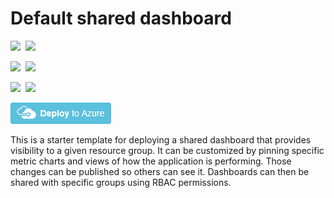 # Default shared dashboard

<IMG SRC="https://azbotstorage.blob.core.windows.net/badges/101-default-shared-dashboard/PublicLastTestDate.svg" />&nbsp;
<IMG SRC="https://azbotstorage.blob.core.windows.net/badges/101-default-shared-dashboard/PublicDeployment.svg" />&nbsp;

<IMG SRC="https://azbotstorage.blob.core.windows.net/badges/101-default-shared-dashboard/FairfaxLastTestDate.svg" />&nbsp;
<IMG SRC="https://azbotstorage.blob.core.windows.net/badges/101-default-shared-dashboard/FairfaxDeployment.svg" />&nbsp;

<IMG SRC="https://azbotstorage.blob.core.windows.net/badges/101-default-shared-dashboard/BestPracticeResult.svg" />&nbsp;
<IMG SRC="https://azbotstorage.blob.core.windows.net/badges/101-default-shared-dashboard/CredScanResult.svg" />&nbsp;

<a href="https://portal.azure.com/#create/Microsoft.Template/uri/https%3A%2F%2Fraw.githubusercontent.com%2FAzure%2Fazure-quickstart-templates%2Fmaster%2F101-default-shared-dashboard%2Fazuredeploy.json" target="_blank">
    <img src="https://raw.githubusercontent.com/Azure/azure-quickstart-templates/master/1-CONTRIBUTION-GUIDE/images/deploytoazure.png"/>
</a>

This is a starter template for deploying a shared dashboard that provides visibility to a given resource group. It can be customized by pinning specific metric charts and views of how the application is performing. Those changes can be published so others can see it. Dashboards can then be shared with specific groups using RBAC permissions.

